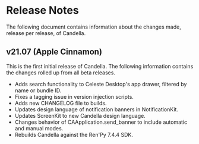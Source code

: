 # Release Notes

The following document contains information about the changes made, release per release, of Candella.

## v21.07 (Apple Cinnamon)
This is the first initial release of Candella. The following information contains the changes rolled up from all beta releases.

- Adds search functionality to Celeste Desktop's app drawer, filtered by name or bundle ID.
- Fixes a tagging issue in version injection scripts.
- Adds new CHANGELOG file to builds.
- Updates design language of notification banners in NotificationKit.
- Updates ScreenKit to new Candella design language.
- Changes behavior of CAApplication.send_banner to include automatic and manual modes.
- Rebuilds Candella against the Ren'Py 7.4.4 SDK.